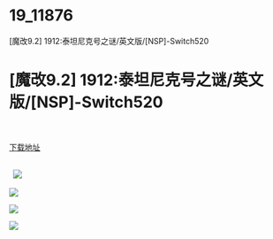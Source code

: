 # 19_11876
[魔改9.2] 1912:泰坦尼克号之谜/英文版/[NSP]-Switch520
# [魔改9.2] 1912:泰坦尼克号之谜/英文版/[NSP]-Switch520
 <br/></br>
[下载地址](https://www.switch520.cc/article/11876 "下载地址")
<br/></br>

<p><strong>&nbsp; <img src="https://www.switch520.cc/muke_img/upload_art_editor_20210321-1_deeb9edab1e4e36d2c19a24110de9d55.jpg"> </strong></p>
<p><img src="https://www.switch520.cc/muke_img/upload_art_editor_20210321-1_b3065a549247dba7d1fd9985d0a32710.jpg"></p>
<p><img src="https://www.switch520.cc/muke_img/upload_art_editor_20210321-1_f9c636475380219375005feba34b39d2.jpg"></p>
<p><img src="https://www.switch520.cc/muke_img/upload_art_editor_20210321-1_37a19130eb9f9e1408700aca95501ba8.jpg"></p>
<p><strong>&nbsp;</strong></p>
